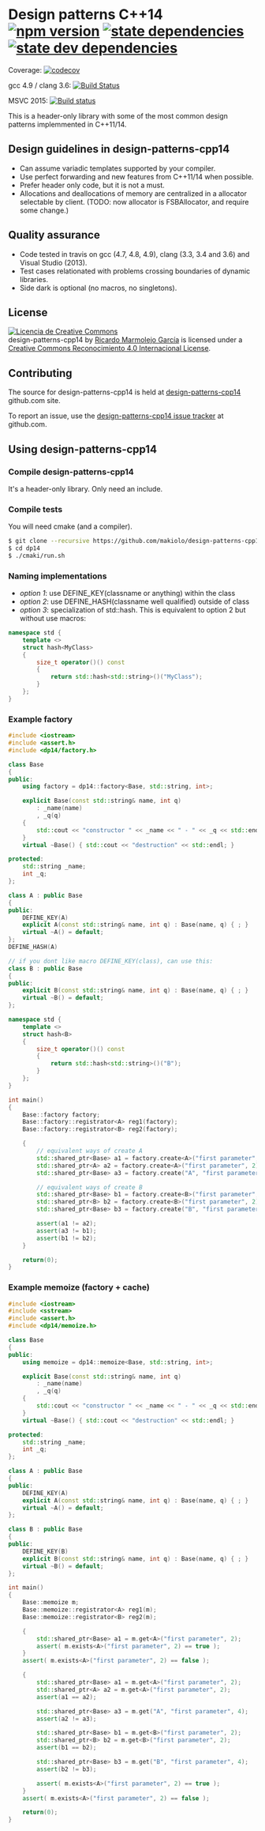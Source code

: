 # Design patterns C++14 [![npm version](https://badge.fury.io/js/design-patterns-cpp14.svg)](https://badge.fury.io/js/design-patterns-cpp14) [![state dependencies](https://david-dm.org/makiolo/design-patterns-cpp14.svg)](https://david-dm.org/makiolo/design-patterns-cpp14) [![state dev dependencies](https://david-dm.org/makiolo/design-patterns-cpp14/dev-status.svg)](https://david-dm.org/makiolo/design-patterns-cpp14?type=dev)

Coverage: [![codecov](https://codecov.io/gh/makiolo/design-patterns-cpp14/branch/master/graph/badge.svg)](https://codecov.io/gh/makiolo/design-patterns-cpp14)

gcc 4.9 / clang 3.6: [![Build Status](https://travis-ci.org/makiolo/design-patterns-cpp14.svg?branch=master)](https://travis-ci.org/makiolo/design-patterns-cpp14)

MSVC 2015: [![Build status](https://ci.appveyor.com/api/projects/status/3ouxeirkgwi8nmyq?svg=true)](https://ci.appveyor.com/project/makiolo/design-patterns-cpp14)

This is a header-only library with some of the most common design patterns implemmented in C++11/14.

## Design guidelines in design-patterns-cpp14

* Can assume variadic templates supported by your compiler.
* Use perfect forwarding and new features from C++11/14 when possible.
* Prefer header only code, but it is not a must.
* Allocations and deallocations of memory are centralized in a allocator selectable by client. (TODO: now allocator is FSBAllocator, and require some change.)

## Quality assurance

* Code tested in travis on gcc (4.7, 4.8, 4.9), clang (3.3, 3.4 and 3.6) and Visual Studio (2013).
* Test cases relationated with problems crossing boundaries of dynamic libraries.
* Side dark is optional (no macros, no singletons).

## License

<a rel="license" href="http://creativecommons.org/licenses/by/4.0/"><img alt="Licencia de Creative Commons" style="border-width:0" src="https://i.creativecommons.org/l/by/4.0/88x31.png" /></a><br /><span xmlns:dct="http://purl.org/dc/terms/" href="http://purl.org/dc/dcmitype/Text" property="dct:title" rel="dct:type">design-patterns-cpp14</span> by <a xmlns:cc="http://creativecommons.org/ns#" href="https://github.com/makiolo/design-patterns-cpp14" property="cc:attributionName" rel="cc:attributionURL">Ricardo Marmolejo García</a> is licensed under a <a rel="license" href="http://creativecommons.org/licenses/by/4.0/">Creative Commons Reconocimiento 4.0 Internacional License</a>.

## Contributing

The source for design-patterns-cpp14 is held at [design-patterns-cpp14](https://github.com/makiolo/design-patterns-cpp14) github.com site.

To report an issue, use the [design-patterns-cpp14 issue tracker](https://github.com/makiolo/design-patterns-cpp14/issues) at github.com.

## Using design-patterns-cpp14

### Compile design-patterns-cpp14
It's a header-only library. Only need an include.

### Compile tests
You will need cmake (and a compiler).
```bash
$ git clone --recursive https://github.com/makiolo/design-patterns-cpp14.git dp14
$ cd dp14
$ ./cmaki/run.sh
```
### Naming implementations
* *option 1*: use DEFINE_KEY(classname or anything) within the class
* *option 2*: use DEFINE_HASH(classname well qualified) outside of class
* *option 3*: specialization of std::hash<T>. This is equivalent to option 2 but without use macros:
```CPP
namespace std {
	template <>
	struct hash<MyClass>
	{
		size_t operator()() const
		{
			return std::hash<std::string>()("MyClass");
		}
	};
}
```
### Example factory
```CPP
#include <iostream>
#include <assert.h>
#include <dp14/factory.h>

class Base
{
public:
	using factory = dp14::factory<Base, std::string, int>;

	explicit Base(const std::string& name, int q)
		: _name(name)
		, _q(q)
	{
		std::cout << "constructor " << _name << " - " << _q << std::endl;
	}
	virtual ~Base() { std::cout << "destruction" << std::endl; }

protected:
	std::string _name;
	int _q;
};

class A : public Base
{
public:
	DEFINE_KEY(A)
	explicit A(const std::string& name, int q) : Base(name, q) { ; }
	virtual ~A() = default;
};
DEFINE_HASH(A)

// if you dont like macro DEFINE_KEY(class), can use this:
class B : public Base
{
public:
	explicit B(const std::string& name, int q) : Base(name, q) { ; }
	virtual ~B() = default;
};

namespace std {
	template <>
	struct hash<B>
	{
		size_t operator()() const
		{
			return std::hash<std::string>()("B");
		}
	};
}

int main()
{
	Base::factory factory;
	Base::factory::registrator<A> reg1(factory);
	Base::factory::registrator<B> reg2(factory);

	{
		// equivalent ways of create A
		std::shared_ptr<Base> a1 = factory.create<A>("first parameter", 2);
		std::shared_ptr<A> a2 = factory.create<A>("first parameter", 2);
		std::shared_ptr<Base> a3 = factory.create("A", "first parameter", 2);

		// equivalent ways of create B
		std::shared_ptr<Base> b1 = factory.create<B>("first parameter", 2);
		std::shared_ptr<B> b2 = factory.create<B>("first parameter", 2);
		std::shared_ptr<Base> b3 = factory.create("B", "first parameter", 2);

		assert(a1 != a2);
		assert(a3 != b1);
		assert(b1 != b2);
	}

	return(0);
}
```

### Example memoize (factory + cache)
```CPP
#include <iostream>
#include <sstream>
#include <assert.h>
#include <dp14/memoize.h>

class Base
{
public:
	using memoize = dp14::memoize<Base, std::string, int>;

	explicit Base(const std::string& name, int q)
		: _name(name)
		, _q(q)
	{
		std::cout << "constructor " << _name << " - " << _q << std::endl;
	}
	virtual ~Base() { std::cout << "destruction" << std::endl; }

protected:
	std::string _name;
	int _q;
};

class A : public Base
{
public:
	DEFINE_KEY(A)
	explicit A(const std::string& name, int q) : Base(name, q) { ; }
	virtual ~A() = default;
};

class B : public Base
{
public:
	DEFINE_KEY(B)
	explicit B(const std::string& name, int q) : Base(name, q) { ; }
	virtual ~B() = default;
};

int main()
{
	Base::memoize m;
	Base::memoize::registrator<A> reg1(m);
	Base::memoize::registrator<B> reg2(m);

	{
		std::shared_ptr<Base> a1 = m.get<A>("first parameter", 2);
		assert( m.exists<A>("first parameter", 2) == true );
	}
	assert( m.exists<A>("first parameter", 2) == false );

	{
		std::shared_ptr<Base> a1 = m.get<A>("first parameter", 2);
		std::shared_ptr<A> a2 = m.get<A>("first parameter", 2);
		assert(a1 == a2);

		std::shared_ptr<Base> a3 = m.get("A", "first parameter", 4);
		assert(a2 != a3);

		std::shared_ptr<Base> b1 = m.get<B>("first parameter", 2);
		std::shared_ptr<B> b2 = m.get<B>("first parameter", 2);
		assert(b1 == b2);

		std::shared_ptr<Base> b3 = m.get("B", "first parameter", 4);
		assert(b2 != b3);

		assert( m.exists<A>("first parameter", 2) == true );
	}
	assert( m.exists<A>("first parameter", 2) == false );

	return(0);
}
```

